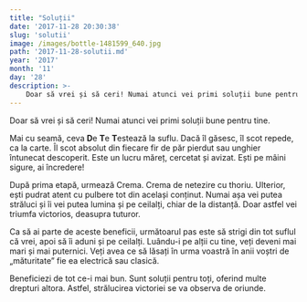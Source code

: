 ```yaml
---
title: "Soluții"
date: '2017-11-28 20:30:38'
slug: 'solutii'
image: /images/bottle-1481599_640.jpg
path: '2017-11-28-solutii.md'
year: '2017'
month: '11'
day: '28'
description: >-
    Doar să vrei și să ceri! Numai atunci vei primi soluții bune pentru tine.Mai cu seamă, ceva De Te Testează la suflu. Dacă îl găsesc, îl scot repede, ca la carte. Îl scot absolut din fiecare fir de pă
---
```

<div class="kg-card-markdown"><p>Doar să vrei și să ceri! Numai atunci vei primi soluții bune pentru tine.</p>
<p>Mai cu seamă, ceva <strong>D</strong>e <strong>T</strong>e <strong>T</strong>estează la suflu. Dacă îl găsesc, îl scot repede, ca la carte. Îl scot absolut din fiecare fir de păr pierdut sau unghier întunecat descoperit. Este un lucru măreț, cercetat și avizat. Ești pe mâini sigure, ai încredere!</p>
<p>După prima etapă, urmează Crema. Crema de netezire cu thoriu. Ulterior, ești pudrat atent cu pulbere tot din același conținut. Numai așa vei putea străluci și îi vei putea lumina și pe ceilalți, chiar de la distanță. Doar astfel vei triumfa victorios, deasupra tuturor.</p>
<p>Ca să ai parte de aceste beneficii, următoarul pas este să strigi din tot suflul că vrei, apoi să îi aduni și pe ceilalți. Luându-i pe alții cu tine, veți deveni mai mari și mai puternici. Veți avea ce să lăsați în urma voastră în anii voștri de „măturitate” fie ea electrică sau clasică.</p>
<p>Beneficiezi de tot ce-i mai bun. Sunt soluții pentru toți, oferind multe drepturi altora. Astfel, strălucirea victoriei se va observa de oriunde.</p>
</div>
    